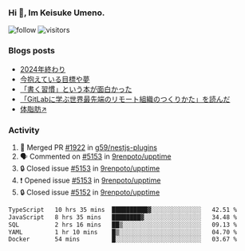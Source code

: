 ### Hi 👋, Im Keisuke Umeno.

<!--
**9renpoto/9renpoto** is a ✨ _special_ ✨ repository because its `README.md` (this file) appears on your GitHub profile.

Here are some ideas to get you started:

- 🔭 I’m currently working on ...
- 🌱 I’m currently learning ...
- 👯 I’m looking to collaborate on ...
- 🤔 I’m looking for help with ...
- 💬 Ask me about ...
- 📫 How to reach me: ...
- 😄 Pronouns: ...
- ⚡ Fun fact: ...
-->

![follow](https://img.shields.io/github/followers/9renpoto?label=Follow&style=social)
![visitors](https://komarev.com/ghpvc/?username=9renpoto&label=Profile%20views&color=0e75b6&style=flat)

### Blogs posts

<!-- BLOG-POST-LIST:START -->
- [2024年終わり](https://9renpoto.win/entry/2024/12/31/2024-end)
- [今抱えている目標や夢](https://9renpoto.win/entry/2024/12/02/objective)
- [「書く習慣」という本が面白かった](https://9renpoto.win/entry/2024/11/11/leave_a_feeling_sad)
- [「GitLabに学ぶ世界最先端のリモート組織のつくりかた」を読んだ](https://9renpoto.win/entry/2024/09/10/remote_organization)
- [体脂肪↗](https://9renpoto.win/entry/2024/08/12/gaining_fat)
<!-- BLOG-POST-LIST:END -->

### Activity

<!--START_SECTION:activity-->
1. 🎉 Merged PR [#1922](https://github.com/g59/nestjs-plugins/pull/1922) in [g59/nestjs-plugins](https://github.com/g59/nestjs-plugins)
2. 🗣 Commented on [#5153](https://github.com/9renpoto/upptime/issues/5153#issuecomment-2605852786) in [9renpoto/upptime](https://github.com/9renpoto/upptime)
3. 🔒 Closed issue [#5153](https://github.com/9renpoto/upptime/issues/5153) in [9renpoto/upptime](https://github.com/9renpoto/upptime)
4. ❗ Opened issue [#5153](https://github.com/9renpoto/upptime/issues/5153) in [9renpoto/upptime](https://github.com/9renpoto/upptime)
5. 🔒 Closed issue [#5152](https://github.com/9renpoto/upptime/issues/5152) in [9renpoto/upptime](https://github.com/9renpoto/upptime)
<!--END_SECTION:activity-->

<!--START_SECTION:waka-->

```txt
TypeScript   10 hrs 35 mins  ██████████▓░░░░░░░░░░░░░░   42.51 %
JavaScript   8 hrs 35 mins   ████████▓░░░░░░░░░░░░░░░░   34.48 %
SQL          2 hrs 16 mins   ██▒░░░░░░░░░░░░░░░░░░░░░░   09.13 %
YAML         1 hr 10 mins    █▒░░░░░░░░░░░░░░░░░░░░░░░   04.70 %
Docker       54 mins         █░░░░░░░░░░░░░░░░░░░░░░░░   03.67 %
```

<!--END_SECTION:waka-->
